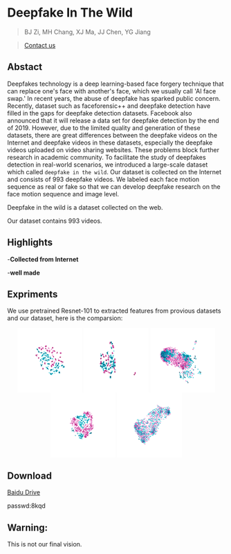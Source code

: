 # Deepfake In The Wild
>BJ Zi, MH Chang, XJ Ma, JJ Chen, YG Jiang

>[Contact us](19210240030@fudan.edu.cn)
##  Abstact
   Deepfakes technology is a deep learning-based face forgery technique that can replace one's face with another's face, which we usually call 'AI face swap.' In recent years, the abuse of deepfake has sparked public concern.
Recently, dataset such as faceforensic++ and deepfake detection have filled in the gaps for deepfake detection datasets. Facebook also announced that it will release a data set for deepfake detection by the end of 2019.
However, due to the limited quality and generation of these datasets, there are great differences between the deepfake videos on the Internet and deepfake videos in these datasets, especially the deepfake videos uploaded on video sharing websites. These problems block further research in academic community.
To facilitate the study of deepfakes detection in real-world scenarios, we introduced a large-scale dataset which called `deepfake in the wild`. Our dataset is collected on the Internet and consists of 993 deepfake videos. We labeled each face motion sequence as real or fake so that we can develop deepfake research on the face motion sequence and image level.


Deepfake in the wild is a dataset collected on the web.

Our dataset contains 993 videos.
## Highlights

-**Collected from Internet**

-**well made**

## Expriments
We use pretrained Resnet-101 to extracted features from provious datasets and our dataset, here is the comparsion:

<p align="center">
<img src="./TT_low.png" width="150px" height="150px" alt="Deepfake-TIMIT_low" title="TT" align="center"></img>
<img src="./TT_high.png" width="150px" height="150px" alt="Deepfake-TIMIT_high" align="center"></img>
<img src="./FF3.png" width="150px" height="150px" alt="FaceForensics++" align="center"></img>
<img src="./DD.png" width="150px" height="150px" alt="DeepfakeDetection" align="center"></img>
<img src="./DW.png" width="150px" height="150px" alt="Deepfake in the wild" align="center"></img>
</p>

## Download
[Baidu Drive](https://pan.baidu.com/s/1bYsie4Sz9vDWerBfGTyNxg)

passwd:8kqd


## Warning: 
This is not our final vision.
